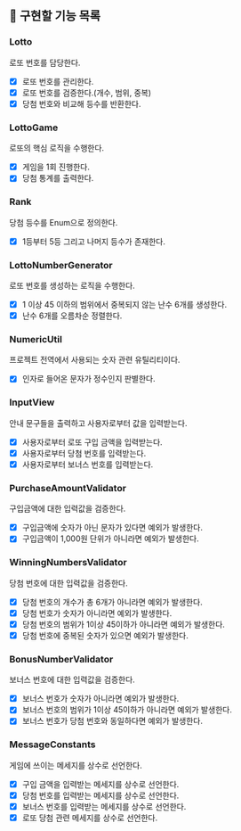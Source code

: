 ## 📝 구현할 기능 목록

### Lotto
로또 번호를 담당한다.
- [x] 로또 번호를 관리한다.
- [x] 로또 번호를 검증한다.(개수, 범위, 중복)
- [x] 당첨 번호와 비교해 등수를 반환한다.

### LottoGame
로또의 핵심 로직을 수행한다.
- [x] 게임을 1회 진행한다.
- [x] 당첨 통계를 출력한다.

### Rank
당첨 등수를 Enum으로 정의한다.
- [x] 1등부터 5등 그리고 나머지 등수가 존재한다.

### LottoNumberGenerator
로또 번호를 생성하는 로직을 수행한다.
- [x] 1 이상 45 이하의 범위에서 중복되지 않는 난수 6개를 생성한다.
- [x] 난수 6개를 오름차순 정렬한다.

### NumericUtil
프로젝트 전역에서 사용되는 숫자 관련 유틸리티이다.
- [x] 인자로 들어온 문자가 정수인지 판별한다.

### InputView
안내 문구들을 출력하고 사용자로부터 값을 입력받는다.
- [x] 사용자로부터 로또 구입 금액을 입력받는다.
- [x] 사용자로부터 당첨 번호를 입력받는다.
- [x] 사용자로부터 보너스 번호를 입력받는다.

### PurchaseAmountValidator
구입금액에 대한 입력값을 검증한다.
- [x] 구입금액에 숫자가 아닌 문자가 있다면 예외가 발생한다.
- [x] 구입금액이 1,000원 단위가 아니라면 예외가 발생한다.

### WinningNumbersValidator
당첨 번호에 대한 입력값을 검증한다.
- [x] 당첨 번호의 개수가 총 6개가 아니라면 예외가 발생한다.
- [x] 당첨 번호가 숫자가 아니라면 예외가 발생한다.
- [x] 당첨 번호의 범위가 1이상 45이하가 아니라면 예외가 발생한다.
- [x] 당첨 번호에 중복된 숫자가 있으면 예외가 발생한다.

### BonusNumberValidator
보너스 번호에 대한 입력값을 검증한다.
- [x] 보너스 번호가 숫자가 아니라면 예외가 발생한다.
- [x] 보너스 번호의 범위가 1이상 45이하가 아니라면 예외가 발생한다.
- [x] 보너스 번호가 당첨 번호와 동일하다면 예외가 발생한다.

### MessageConstants
게임에 쓰이는 메세지를 상수로 선언한다.
- [x] 구입 금액을 입력받는 메세지를 상수로 선언한다.
- [x] 당첨 번호를 입력받는 메세지를 상수로 선언한다.
- [x] 보너스 번호를 입력받는 메세지를 상수로 선언한다.
- [x] 로또 당첨 관련 메세지를 상수로 선언한다.